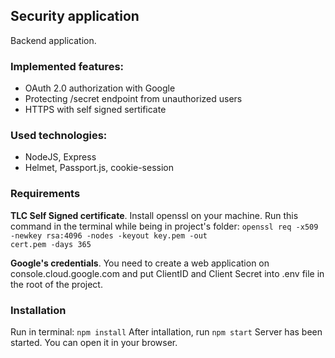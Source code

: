## Security application
Backend application.
<h3>Implemented features:</h3>
<ul>
    <li>OAuth 2.0 authorization with Google</li>
    <li>Protecting /secret endpoint from unauthorized users</li>
    <li>HTTPS with self signed sertificate</li>
</ul>

<h3>Used technologies:</h3>
<ul>
    <li>NodeJS, Express</li>
    <li>Helmet, Passport.js, cookie-session</li>
</ul>

<h3>Requirements</h3>

<b>TLC Self Signed certificate</b>. Install openssl on your machine.
Run this command in the terminal while being in project's folder:
<code>openssl req -x509 -newkey rsa:4096 -nodes -keyout key.pem -out cert.pem -days 365</code>

<b>Google's credentials</b>. You need to create a web application on console.cloud.google.com and put ClientID and Client Secret into .env file in the root of the project.

<h3>Installation</h3>
Run in terminal: <code>npm install</code>
After intallation, run <code>npm start</code>
Server has been started. You can open it in your browser.
